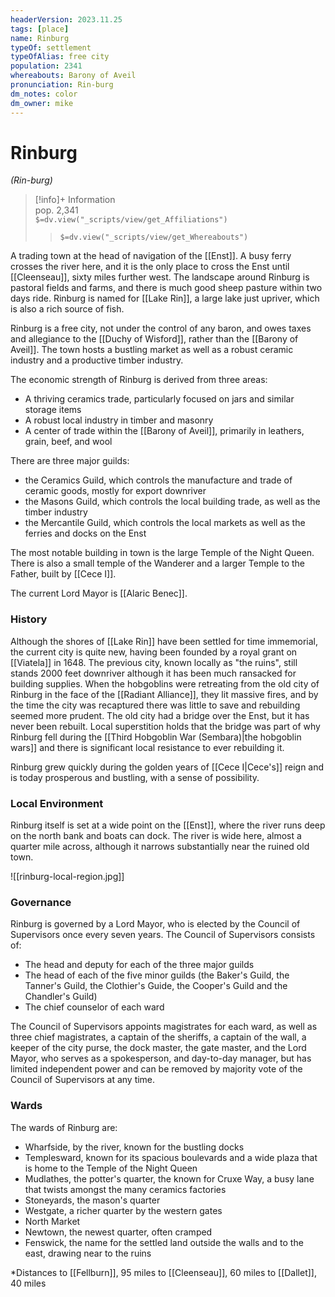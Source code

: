 ```yaml
---
headerVersion: 2023.11.25
tags: [place]
name: Rinburg
typeOf: settlement
typeOfAlias: free city
population: 2341
whereabouts: Barony of Aveil
pronunciation: Rin-burg
dm_notes: color
dm_owner: mike
---
```

# Rinburg
*(Rin-burg)*
>[!info]+ Information  
> pop. 2,341  
> `$=dv.view("_scripts/view/get_Affiliations")`  
>> `$=dv.view("_scripts/view/get_Whereabouts")`

A trading town at the head of navigation of the [[Enst]]. A busy ferry crosses the river here, and it is the only place to cross the Enst until [[Cleenseau]], sixty miles further west. The landscape around Rinburg is pastoral fields and farms, and there is much good sheep pasture within two days ride. Rinburg is named for [[Lake Rin]], a large lake just upriver, which is also a rich source of fish. 

Rinburg is a free city, not under the control of any baron, and owes taxes and allegiance to the [[Duchy of Wisford]], rather than the [[Barony of Aveil]]. The town hosts a bustling market as well as a robust ceramic industry and a productive timber industry.

The economic strength of Rinburg is derived from three areas:

* A thriving ceramics trade, particularly focused on jars and similar storage items
* A robust local industry in timber and masonry
* A center of trade within the [[Barony of Aveil]], primarily in leathers, grain, beef, and wool

There are three major guilds:

* the Ceramics Guild, which controls the manufacture and trade of ceramic goods, mostly for export downriver
* the Masons Guild, which controls the local building trade, as well as the timber industry
* the Mercantile Guild, which controls the local markets as well as the ferries and docks on the Enst

The most notable building in town is the large Temple of the Night Queen. There is also a small temple of the Wanderer and a larger Temple to the Father, built by [[Cece I]].

The current Lord Mayor is [[Alaric Benec]]. 

### History
Although the shores of [[Lake Rin]] have been settled for time immemorial, the current city is quite new, having been founded by a royal grant on [[Viatela]] in 1648. The previous city, known locally as "the ruins", still stands 2000 feet downriver although it has been much ransacked for building supplies. When the hobgoblins were retreating from the old city of Rinburg in the face of the [[Radiant Alliance]], they lit massive fires, and by the time the city was recaptured there was little to save and rebuilding seemed more prudent. The old city had a bridge over the Enst, but it has never been rebuilt. Local superstition holds that the bridge was part of why Rinburg fell during the [[Third Hobgoblin War (Sembara)|the hobgoblin wars]] and there is significant local resistance to ever rebuilding it.

Rinburg grew quickly during the golden years of [[Cece I|Cece's]] reign and is today prosperous and bustling, with a sense of possibility.
### Local Environment
Rinburg itself is set at a wide point on the [[Enst]], where the river runs deep on the north bank and boats can dock. The river is wide here, almost a quarter mile across, although it narrows substantially near the ruined old town.

![[rinburg-local-region.jpg]]

### Governance
Rinburg is governed by a Lord Mayor, who is elected by the Council of Supervisors once every seven years. The Council of Supervisors consists of:
* The head and deputy for each of the three major guilds
* The head of each of the five minor guilds (the Baker's Guild, the Tanner's Guild, the Clothier's Guide, the Cooper's Guild and the Chandler's Guild)
* The chief counselor of each ward

The Council of Supervisors appoints magistrates for each ward, as well as three chief magistrates, a captain of the sheriffs, a captain of the wall, a keeper of the city purse, the dock master, the gate master, and the Lord Mayor, who serves as a spokesperson, and day-to-day manager, but has limited independent power and can be removed by majority vote of the Council of Supervisors at any time.

### Wards
The wards of Rinburg are:

* Wharfside, by the river, known for the bustling docks
* Templesward, known for its spacious boulevards and a wide plaza that is home to the Temple of the Night Queen
* Mudlathes, the potter's quarter, the known for Cruxe Way, a busy lane that twists amongst the many ceramics factories
* Stoneyards, the mason's quarter
* Westgate, a richer quarter by the western gates
* North Market
* Newtown, the newest quarter, often cramped
* Fenswick, the name for the settled land outside the walls and to the east, drawing near to the ruins

*Distances
		to [[Fellburn]], 95 miles
		to [[Cleenseau]], 60 miles
		to [[Dallet]], 40 miles



